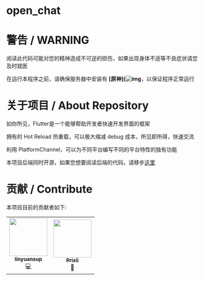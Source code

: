 # open_chat

# 警告  / WARNING

阅读此代码可能对您的精神造成不可逆的损伤，如果出现身体不适等不良症状请您及时就医

在运行本程序之前，请确保服务器中安装有 **[原神](![img](file:///C:\Users\27929\AppData\Roaming\Tencent\QQTempSys\%W@GJ$ACOF(TYDYECOKVDYB.png)https://ys.mihoyo.com/)**，以保证程序正常运行

# 关于项目 / About Repository

如你所见，Flutter是一个能够帮助开发者快速开发界面的框架

拥有的 Hot Reload 热重载，可以极大缩减 debug 成本，所见即所得，快速交流

利用 PlatformChannel，可以为不同平台编写不同的平台特性的独有功能

本项目后端同时开源，如果您想要阅读后端的代码，请移步[这里](https://github.com/linyuansup/open_chat_go)

# 贡献 / Contribute

本项目目前的贡献者如下:

<table>
  <tr>
    <td align="center"><a href="https://github.com/linyuansup"><img src="https://avatars.githubusercontent.com/u/49548096?v=4" width="100px;" alt=""/><br /><sub><b>linyuansup</b></sub></a><br />💻</a></td>
    <td align="center"><a href="https://github.com/Prixii"><img src="https://avatars.githubusercontent.com/u/87805157?s=400&u=ad791ac937be1f3b09fd13402055be13dab7338b&v=4" width="100px;" alt=""/><br /><sub><b>Prixii</b></sub></a><br />🧊</td>
